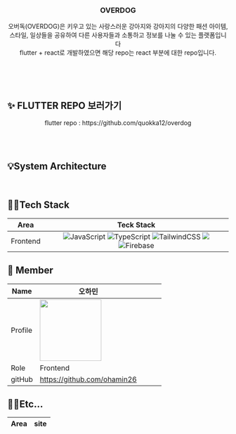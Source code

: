 
<div align = "center">
<br>
  
<h3> OVERDOG </h3>

오버독(OVERDOG)은 키우고 있는 사랑스러운 강아지와 강아지의 다양한 패션 아이템, 스타일, 일상들을 공유하여 다른 사용자들과 소통하고 정보를 나눌 수 있는 플랫폼입니다<br>
flutter + react로 개발하였으면 해당 repo는 react 부분에 대한 repo입니다.
<br> <br>

</div>

<br>
<br>



## ✨ FLUTTER REPO 보러가기
<div align = "center">
flutter repo : https://github.com/quokka12/overdog
  
</div>
  
<br>

<div align="center">

</div>

</p>

<br>

## 💡System Architecture
<br>

## 👩‍💻Tech Stack
|Area|Teck Stack|
|:----:|:-------:|
|Frontend| ![JavaScript](https://img.shields.io/badge/javascript-%23323330.svg?style=for-the-badge&logo=javascript&logoColor=%F7DF1E) ![TypeScript](https://img.shields.io/badge/typescript-%23007ACC.svg?style=for-the-badge&logo=typescript&logoColor=white) ![TailwindCSS](https://img.shields.io/badge/tailwindcss-%2338B2AC.svg?style=for-the-badge&logo=tailwind-css&logoColor=white) <img src="https://img.shields.io/badge/Recoil-3578E5?style=for-the-badge&logo=recoil&logoColor=white" /> ![Firebase](https://img.shields.io/badge/Firebase-039BE5?style=for-the-badge&logo=Firebase&logoColor=white)

## 🧞 Member
| Name | 오하민 |  | | |
| --- | --- | --- | --- | --- |
| Profile | <img width="140px" src="https://avatars.githubusercontent.com/u/113972482?v=4"> |  |  |  |
| Role | Frontend |  | | |
| gitHub | https://github.com/ohamin26 | | |  |


## 👩‍💻Etc...
|Area|site|
|:----:|:-------:|
